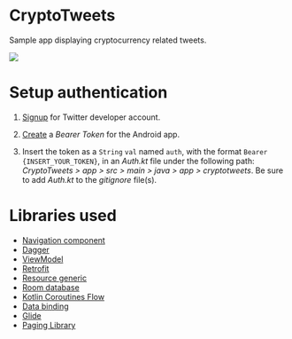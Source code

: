 # CryptoTweets
Sample app displaying cryptocurrency related tweets. 

![](https://adam-hurwitz.firebaseapp.com/CryptoTweets/CryptoTweets.gif)

# Setup authentication

1. [Signup][1] for Twitter developer account.
    
2. [Create][2] a _Bearer Token_ for the Android app.
    
3. Insert the token as a `String` `val` named `auth`, with the format `Bearer {INSERT_YOUR_TOKEN}`, in an _Auth.kt_ file under the following path: _CryptoTweets > app > src > main > java > app > cryptotweets_. Be sure to add _Auth.kt_ to the _gitignore_ file(s).   

# Libraries used

- [Navigation component][3]
- [Dagger][4]
- [ViewModel][5]
- [Retrofit][6]
- [Resource generic][7]
- [Room database][8]
- [Kotlin Coroutines Flow][9]
- [Data binding][10]
- [Glide][11]
- [Paging Library][12]
    
[1]:https://developer.twitter.com/en/apply-for-access
[2]:https://developer.twitter.com/en/docs/basics/authentication/oauth-2-0/bearer-tokens
[3]:https://developer.android.com/guide/navigation
[4]:https://developer.android.com/training/dependency-injection
[5]:https://developer.android.com/topic/libraries/architecture/viewmodel
[6]:https://square.github.io/retrofit/
[7]:https://github.com/android/architecture-components-samples/blob/master/GithubBrowserSample/app/src/main/java/com/android/example/github/vo/Resource.kt
[8]:https://developer.android.com/training/data-storage/room
[9]:https://kotlinlang.org/docs/reference/coroutines/flow.html
[10]:https://developer.android.com/topic/libraries/data-binding
[11]:https://github.com/bumptech/glide 
[12]:https://developer.android.com/topic/libraries/architecture/paging
